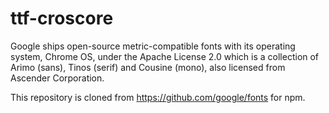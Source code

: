# ttf-croscore

Google ships open-source metric-compatible fonts with its operating system, Chrome OS, under the Apache License 2.0 which is a collection of Arimo (sans), Tinos (serif) and Cousine (mono), also licensed from Ascender Corporation. 

This repository is cloned from https://github.com/google/fonts for npm.
